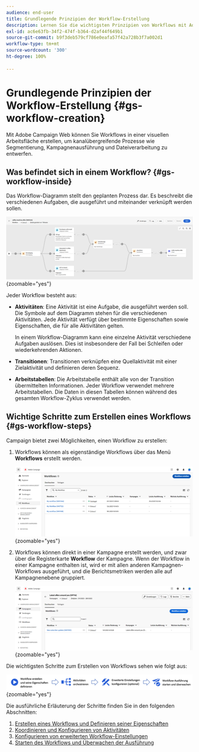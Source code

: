 ```yaml
---
audience: end-user
title: Grundlegende Prinzipien der Workflow-Erstellung
description: Lernen Sie die wichtigsten Prinzipien von Workflows mit Adobe Campaign Web kennen
exl-id: ac6e63fb-34f2-474f-b364-d2af44f649b1
source-git-commit: b9f3deb579cf786e0eafa57f42a728b3f7a002d1
workflow-type: tm+mt
source-wordcount: '300'
ht-degree: 100%

---
```


# Grundlegende Prinzipien der Workflow-Erstellung {#gs-workflow-creation}

Mit Adobe Campaign Web können Sie Workflows in einer visuellen Arbeitsfläche erstellen, um kanalübergreifende Prozesse wie Segmentierung, Kampagnenausführung und Dateiverarbeitung zu entwerfen.

## Was befindet sich in einem Workflow? {#gs-workflow-inside}

Das Workflow-Diagramm stellt den geplanten Prozess dar. Es beschreibt die verschiedenen Aufgaben, die ausgeführt und miteinander verknüpft werden sollen.

![Workflow-Beispieldiagramm mit Aufgaben und ihren Verbindungen](assets/workflow-example.png){zoomable="yes"}

Jeder Workflow besteht aus:

* **Aktivitäten**: Eine Aktivität ist eine Aufgabe, die ausgeführt werden soll. Die Symbole auf dem Diagramm stehen für die verschiedenen Aktivitäten. Jede Aktivität verfügt über bestimmte Eigenschaften sowie Eigenschaften, die für alle Aktivitäten gelten.

  In einem Workflow-Diagramm kann eine einzelne Aktivität verschiedene Aufgaben auslösen. Dies ist insbesondere der Fall bei Schleifen oder wiederkehrenden Aktionen.

* **Transitionen**: Transitionen verknüpfen eine Quellaktivität mit einer Zielaktivität und definieren deren Sequenz.

* **Arbeitstabellen**: Die Arbeitstabelle enthält alle von der Transition übermittelten Informationen. Jeder Workflow verwendet mehrere Arbeitstabellen. Die Daten in diesen Tabellen können während des gesamten Workflow-Zyklus verwendet werden.

## Wichtige Schritte zum Erstellen eines Workflows {#gs-workflow-steps}

Campaign bietet zwei Möglichkeiten, einen Workflow zu erstellen:

1. Workflows können als eigenständige Workflows über das Menü **Workflows** erstellt werden.

   ![Screenshot der Benutzeroberfläche zum Erstellen eines eigenständigen Workflows](assets/create-a-standalone-wf.png){zoomable="yes"}

1. Workflows können direkt in einer Kampagne erstellt werden, und zwar über die Registerkarte **Workflow** der Kampagne. Wenn der Workflow in einer Kampagne enthalten ist, wird er mit allen anderen Kampagnen-Workflows ausgeführt, und die Berichtsmetriken werden alle auf Kampagnenebene gruppiert.

   ![Screenshot der Benutzeroberfläche zum Erstellen eines Workflows in einer Kampagne](assets/create-a-wf-from-a-campaign.png){zoomable="yes"}

Die wichtigsten Schritte zum Erstellen von Workflows sehen wie folgt aus:

![Diagramm mit dem Workflow-Erstellungsprozess](assets/workflow-creation-process.png){zoomable="yes"}

Die ausführliche Erläuterung der Schritte finden Sie in den folgenden Abschnitten:

1. [Erstellen eines Workflows und Definieren seiner Eigenschaften](create-workflow.md)
1. [Koordinieren und Konfigurieren von Aktivitäten](orchestrate-activities.md)
1. [Konfigurieren von erweiterten Workflow-Einstellungen](workflow-settings.md)
1. [Starten des Workflows und Überwachen der Ausführung](start-monitor-workflows.md)